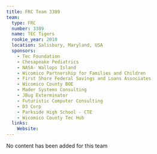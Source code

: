 ```yaml
---
title: FRC Team 3389
team:
  type: FRC
  number: 3389
  name: TEC Tigers
  rookie_year: 2010
  location: Salisbury, Maryland, USA
  sponsors:
    - Tec Foundation
    - Chesapeake Pediatrics
    - NASA- Wallops Island
    - Wicomico Partnership for Families and Children
    - First Shore Federal Savings and Loans Associates
    - Wicomico County BOE
    - Mader Systems Consulting
    - JBug Exterminator
    - Futuristic Computer Consulting
    - D3 Corp
    - Parkside High School - CTE
    - Wicomico County Tec Hub
  links:
    Website: 
---
```

No content has been added for this team